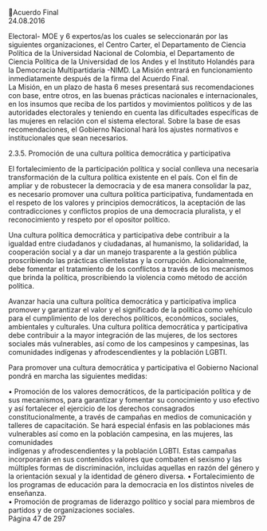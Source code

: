 Acuerdo Final  
24.08.2016  

Electoral- MOE y 6 expertos/as los cuales se seleccionarán por las siguientes organizaciones, el Centro 
Carter, el Departamento de Ciencia Política de la Universidad Nacional de Colombia, el Departamento de 
Ciencia Política de la Universidad de los Andes y el Instituto Holandés para la Democracia Multipartidaria 
-NIMD. La Misión entrará en funcionamiento inmediatamente después de la firma del Acuerdo Final.  
La Misión,  en un plazo de hasta 6 meses presentará sus recomendaciones con base, entre otros, en las 
buenas prácticas nacionales e internacionales, en los insumos que reciba de los partidos y movimientos 
políticos y de las autoridades electorales y teniendo en cuenta las dificultades específicas de las mujeres 
en relación con el sistema electoral. Sobre la base de esas recomendaciones, el Gobierno Nacional hará 
los ajustes normativos e institucionales que sean necesarios.  
 
2.3.5. Promoción de una cultura política democrática y participativa  
   
El fortalecimiento de la participación política y social conlleva una necesaria transformación de la cultura 
política  existente  en  el  país.  Con  el  fin  de  ampliar  y  de  robustecer  la  democracia  y  de  esa  manera 
consolidar la paz, es necesario  promover una cultura política participativa, fundamentada en el respeto 
de los valores y principios democráticos, la aceptación de las contradicciones y conflictos propios de una 
democracia pluralista, y el reconocimiento y respeto por el opositor político. 
 
Una  cultura  política  democrática  y  participativa  debe  contribuir  a  la  igualdad  entre  ciudadanos  y 
ciudadanas, al humanismo, la solidaridad, la cooperación social y a dar un manejo trasparente a la gestión 
pública  proscribiendo  las  prácticas  clientelistas  y  la  corrupción.  Adicionalmente,  debe  fomentar  el 
tratamiento de los conflictos a través de los mecanismos que brinda la política, proscribiendo la violencia 
como método de acción política. 
 
Avanzar hacia una cultura política democrática y participativa implica promover y garantizar el valor y el 
significado  de  la  política  como  vehículo  para  el  cumplimiento  de  los  derechos  políticos,  económicos, 
sociales, ambientales y culturales. Una cultura política democrática y participativa debe contribuir a la 
mayor integración de las mujeres, de los sectores sociales más vulnerables, así como de los campesinos y 
campesinas, las comunidades indígenas y afrodescendientes y la población LGBTI. 
 
Para  promover  una  cultura  democrática  y  participativa  el  Gobierno  Nacional  pondrá  en  marcha  las 
siguientes medidas: 
 
• Promoción de los valores democráticos, de la participación política y de sus mecanismos, 
para  garantizar y fomentar su conocimiento y uso efectivo y así fortalecer el ejercicio de 
los  derechos  consagrados  constitucionalmente,  a  través  de  campañas  en  medios  de 
comunicación y talleres de capacitación. Se hará especial énfasis en las poblaciones más 
vulnerables  así  como  en  la  población  campesina,  en  las  mujeres,  las  comunidades  
indígenas y afrodescendientes y la población LGBTI. Estas campañas incorporarán en sus 
contenidos  valores  que  combaten  el  sexismo  y  las  múltiples  formas  de  discriminación, 
incluidas aquellas en razón del género y la orientación sexual y la identidad de género 
diversa. 
• Fortalecimiento de los programas de educación para la democracia en los distintos niveles 
de enseñanza.  
• Promoción de programas de liderazgo político y social para miembros de partidos y de 
organizaciones sociales.  
Página 47 de 297 
 


